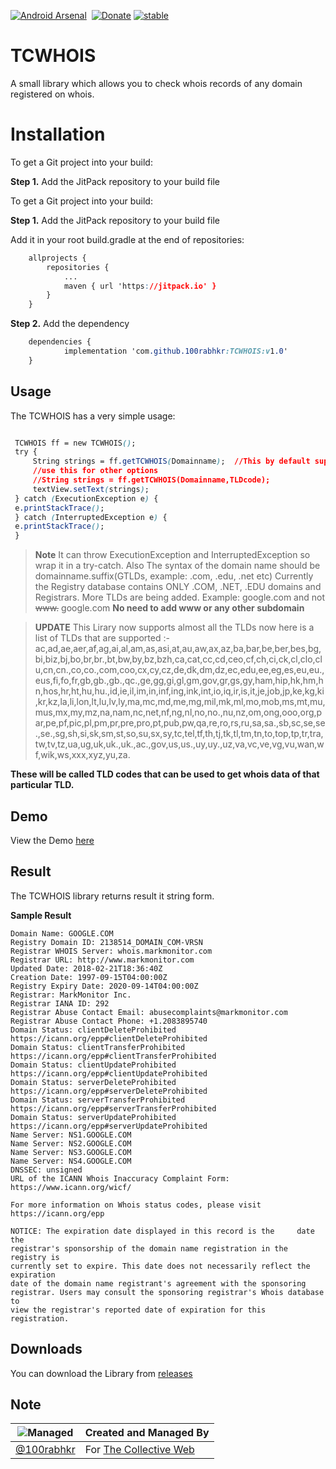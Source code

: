 <p><a href="https://android-arsenal.com/details/1/7176"><img src="https://img.shields.io/badge/Android%20Arsenal-TCWHOIS-blue.svg?style=flat" border="0" alt="Android Arsenal"></a> <a href="https://jitpack.io/#100rabhkr/TCWHOIS"><img src="https://jitpack.io/v/100rabhkr/TCWHOIS.svg" alt=""></a>   <a href="http://paypal.me/100rabhkr"><img src="https://img.shields.io/badge/Donate-PayPal-green.svg" alt="Donate"></a> <a href="http://github.com/badges/stability-badges"><img src="http://badges.github.io/stability-badges/dist/stable.svg" alt="stable"></a> </p> 

# TCWHOIS

A small library which allows you to check whois records of any domain registered on whois.


# Installation

To get a Git project into your build:

**Step 1.**  Add the JitPack repository to your build file

To get a Git project into your build:

**Step 1.**  Add the JitPack repository to your build file

Add it in your root build.gradle at the end of repositories:

```css
	allprojects {
		repositories {
			...
			maven { url 'https://jitpack.io' }
		}
	}
```

**Step 2.**  Add the dependency

```css
	dependencies {
	        implementation 'com.github.100rabhkr:TCWHOIS:v1.0'
	}
```

## Usage

The TCWHOIS has a very simple usage: 


   ```css
   
	TCWHOIS ff = new TCWHOIS();
    try {  
	    String strings = ff.getTCWHOIS(Domainname);  //This by default supports .com, .edu, .net
	    //use this for other options
	    //String strings = ff.getTCWHOIS(Domainname,TLDcode); 
	    textView.setText(strings);  
	} catch (ExecutionException e) {  
    e.printStackTrace();  
	} catch (InterruptedException e) {  
    e.printStackTrace();  
	}
```	

    

> **Note**
It can throw ExecutionException and InterruptedException so wrap it in a try-catch.
Also The syntax of the domain name should be domainname.suffix(GTLDs, example: .com, .edu, .net etc)
Currently the Registry database contains ONLY .COM, .NET, .EDU domains and Registrars. More TLDs are being added.
Example: google.com and not ~~www.~~ google.com
**No need to add www or any other subdomain**

> **UPDATE**
This Lirary now supports almost all the TLDs now here is a list of TLDs that are supported :-
ac,ad,ae,aer,af,ag,ai,al,am,as,asi,at,au,aw,ax,az,ba,bar,be,ber,bes,bg,bi,biz,bj,bo,br,br.,bt,bw,by,bz,bzh,ca,cat,cc,cd,ceo,cf,ch,ci,ck,cl,clo,clu,cn,cn.,co,co.,com,coo,cx,cy,cz,de,dk,dm,dz,ec,edu,ee,eg,es,eu,eu.,eus,fi,fo,fr,gb,gb.,gb.,qc.,ge,gg,gi,gl,gm,gov,gr,gs,gy,ham,hip,hk,hm,hn,hos,hr,ht,hu,hu.,id,ie,il,im,in,inf,ing,ink,int,io,iq,ir,is,it,je,job,jp,ke,kg,ki,kr,kz,la,li,lon,lt,lu,lv,ly,ma,mc,md,me,mg,mil,mk,ml,mo,mob,ms,mt,mu,mus,mx,my,mz,na,nam,nc,net,nf,ng,nl,no,no.,nu,nz,om,ong,ooo,org,par,pe,pf,pic,pl,pm,pr,pre,pro,pt,pub,pw,qa,re,ro,rs,ru,sa,sa.,sb,sc,se,se.,se.,sg,sh,si,sk,sm,st,so,su,sx,sy,tc,tel,tf,th,tj,tk,tl,tm,tn,to,top,tp,tr,tra,tw,tv,tz,ua,ug,uk,uk.,uk.,ac.,gov,us,us.,uy,uy.,uz,va,vc,ve,vg,vu,wan,wf,wik,ws,xxx,xyz,yu,za.

**These will be called TLD codes that can be used to get whois data of that particular TLD.**




## Demo

View the Demo [here](https://appetize.io/app/kmxxfkv3jxykb2z36fghtnc4z4?device=nexus5&scale=75&orientation=portrait&osVersion=7.1)

## Result

The TCWHOIS library returns result it string form.

**Sample Result**

    Domain Name: GOOGLE.COM  
	Registry Domain ID: 2138514_DOMAIN_COM-VRSN  
	Registrar WHOIS Server: whois.markmonitor.com  
	Registrar URL: http://www.markmonitor.com  
	Updated Date: 2018-02-21T18:36:40Z  
	Creation Date: 1997-09-15T04:00:00Z  
	Registry Expiry Date: 2020-09-14T04:00:00Z  
	Registrar: MarkMonitor Inc.  
	Registrar IANA ID: 292  
	Registrar Abuse Contact Email: abusecomplaints@markmonitor.com  
	Registrar Abuse Contact Phone: +1.2083895740  
	Domain Status: clientDeleteProhibited 		
	https://icann.org/epp#clientDeleteProhibited  
	Domain Status: clientTransferProhibited 
	https://icann.org/epp#clientTransferProhibited  
	Domain Status: clientUpdateProhibited 
	https://icann.org/epp#clientUpdateProhibited  
	Domain Status: serverDeleteProhibited 	
	https://icann.org/epp#serverDeleteProhibited  
	Domain Status: serverTransferProhibited https://icann.org/epp#serverTransferProhibited  
	Domain Status: serverUpdateProhibited 	https://icann.org/epp#serverUpdateProhibited  
	Name Server: NS1.GOOGLE.COM  
	Name Server: NS2.GOOGLE.COM  
	Name Server: NS3.GOOGLE.COM  
	Name Server: NS4.GOOGLE.COM  
	DNSSEC: unsigned  
	URL of the ICANN Whois Inaccuracy Complaint Form: https://www.icann.org/wicf/  

	For more information on Whois status codes, please visit https://icann.org/epp  
  
	NOTICE: The expiration date displayed in this record is the 	date the  
	registrar's sponsorship of the domain name registration in the registry is  
	currently set to expire. This date does not necessarily reflect the expiration  
	date of the domain name registrant's agreement with the sponsoring  
	registrar. Users may consult the sponsoring registrar's Whois database to  
	view the registrar's reported date of expiration for this registration.  
  


## Downloads

You can download the Library from [releases](https://github.com/100rabhkr/TCWHOIS/releases)



## Note

|![Managed](https://image.ibb.co/jiARgz/40978490_234042307291317_8497249025953628160_n.jpg)  | Created and Managed By |
|--|--|
| [@100rabhkr](https://github.com/100rabhkr) |For [The Collective Web](https://thecollectiveweb.com)  |
